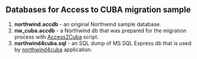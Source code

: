 ## Databases for Access to CUBA migration sample

1. **northwind.accdb** - an original Northwind sample database.
1. **nw_cuba.accdb** - a Northwind db that was prepared for the migration process with [Access2Cuba](../vba/) script.
1. **northwind4cuba.sql** - an SQL dump of MS SQL Express db that is used by [northwind4cuba](../northwind4cuba) application.
